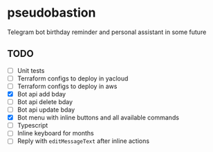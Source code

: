 # pseudobastion

Telegram bot birthday reminder and personal assistant in some future

## TODO

- [ ] Unit tests
- [ ] Terraform configs to deploy in yacloud
- [ ] Terraform configs to deploy in aws
- [x] Bot api add bday
- [ ] Bot api delete bday
- [ ] Bot api update bday
- [x] Bot menu with inline buttons and all available commands
- [ ] Typescript
- [ ] Inline keyboard for months
- [ ] Reply with `editMessageText` after inline actions
